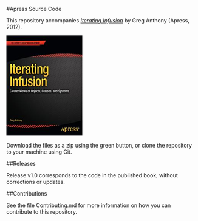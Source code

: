#Apress Source Code

This repository accompanies [*Iterating Infusion*](http://www.apress.com/9781430251040) by Greg Anthony (Apress, 2012).

![Cover image](9781430251040.jpg)

Download the files as a zip using the green button, or clone the repository to your machine using Git.

##Releases

Release v1.0 corresponds to the code in the published book, without corrections or updates.

##Contributions

See the file Contributing.md for more information on how you can contribute to this repository.
